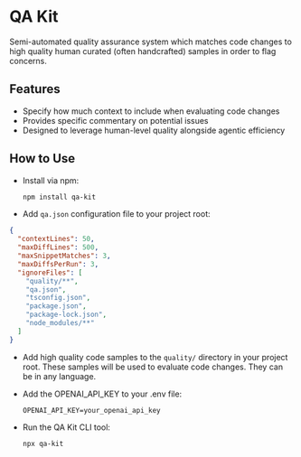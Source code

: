 # QA Kit

Semi-automated quality assurance system which matches code changes to high quality human curated (often handcrafted) samples in order to flag concerns.

## Features

- Specify how much context to include when evaluating code changes
- Provides specific commentary on potential issues
- Designed to leverage human-level quality alongside agentic efficiency

## How to Use

- Install via npm:

  ```bash
  npm install qa-kit
  ```

- Add `qa.json` configuration file to your project root:

```json
{
  "contextLines": 50,
  "maxDiffLines": 500,
  "maxSnippetMatches": 3,
  "maxDiffsPerRun": 3,
  "ignoreFiles": [
    "quality/**",
    "qa.json",
    "tsconfig.json",
    "package.json",
    "package-lock.json",
    "node_modules/**"
  ]
}
```

- Add high quality code samples to the `quality/` directory in your project root.
  These samples will be used to evaluate code changes. They can be in any language.

- Add the OPENAI_API_KEY to your .env file:

  ```
  OPENAI_API_KEY=your_openai_api_key
  ```

- Run the QA Kit CLI tool:

  ```bash
  npx qa-kit
  ```
